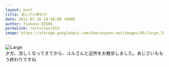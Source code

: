 ```yaml
---
layout: post
title: あじさい終わり
date: 2011-07-16 18:58:00 +0900
author: Tsukasa OISHI
permalink: /articles/913
image: https://storage.googleapis.com/kaeruspoon.net/images/95/large.JPG?1310810282
---
```



![Large](https://storage.googleapis.com/kaeruspoon.net/images/95/large.JPG?1310810282)  
夕方、涼しくなってきてから、ユルさんと近所をお散歩しました。あじさいももう終わりですね  

